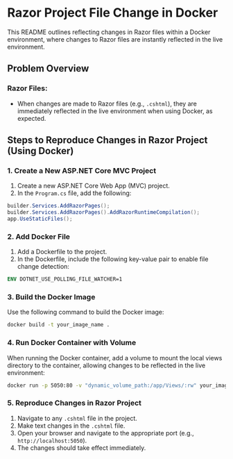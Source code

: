 # Razor Project File Change in Docker

This README outlines reflecting changes in Razor files within a Docker environment, where changes to Razor files are instantly reflected in the live environment.

## Problem Overview

### Razor Files:
- When changes are made to Razor files (e.g., `.cshtml`), they are immediately reflected in the live environment when using Docker, as expected.


## Steps to Reproduce Changes in Razor Project (Using Docker)

### 1. Create a New ASP.NET Core MVC Project

1. Create a new ASP.NET Core Web App (MVC) project.
2. In the `Program.cs` file, add the following:

```csharp
builder.Services.AddRazorPages();
builder.Services.AddRazorPages().AddRazorRuntimeCompilation();
app.UseStaticFiles();
```

### 2. Add Docker File

1. Add a Dockerfile to the project.
2. In the Dockerfile, include the following key-value pair to enable file change detection:

```dockerfile
ENV DOTNET_USE_POLLING_FILE_WATCHER=1
```

### 3. Build the Docker Image

Use the following command to build the Docker image:

```bash
docker build -t your_image_name .
```

### 4. Run Docker Container with Volume

When running the Docker container, add a volume to mount the local views directory to the container, allowing changes to be reflected in the live environment:

```bash
docker run -p 5050:80 -v "dynamic_volume_path:/app/Views/:rw" your_image_name
```

### 5. Reproduce Changes in Razor Project

1. Navigate to any `.cshtml` file in the project.
2. Make text changes in the `.cshtml` file.
3. Open your browser and navigate to the appropriate port (e.g., `http://localhost:5050`).
4. The changes should take effect immediately.


